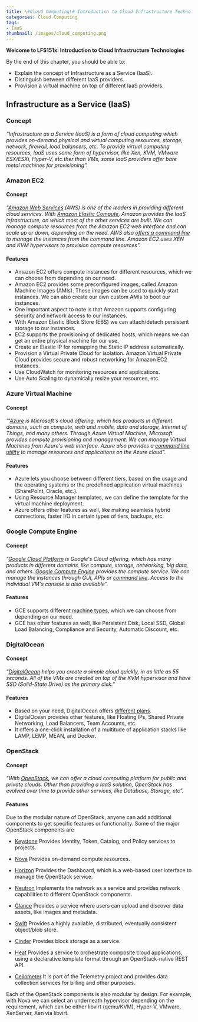 ```yaml
---
title: \#Cloud Computing\# Introduction to Cloud Infrastructure Technologies(2) Infrastructure as a Service (IaaS)
categories: Cloud Computing
tags:
- IaaS
thumbnail: /images/cloud_computing.png
---
```




**Welcome to LFS151x: Introduction to Cloud Infrastructure Technologies**

By the end of this chapter, you should be able to:

- Explain the concept of Infrastructure as a Service (IaaS).
- Distinguish between different IaaS providers.
- Provision a virtual machine on top of different IaaS providers.



<!-- more -->



## Infrastructure as a Service (IaaS) 

### Concept

*“Infrastructure as a Service (IaaS) is a form of cloud computing which provides on-demand physical and virtual computing resources, storage, network, firewall, load balancers, etc. To provide virtual computing resources, IaaS uses some form of hypervisor, like Xen, KVM, VMware ESX/ESXi, Hyper-V, etc.ther than VMs, some IaaS providers offer bare metal machines for provisioning”.*

### Amazon EC2

#### Concept

*"[Amazo](https://aws.amazon.com/)[n](https://aws.amazon.com/)[ ](https://aws.amazon.com/)[Web](https://aws.amazon.com/)[ Ser](https://aws.amazon.com/)[vices](https://aws.amazon.com/) (AWS) is one of the leaders in providing different cloud services. With [Am](https://aws.amazon.com/ec2/)[azon](https://aws.amazon.com/ec2/)[ Elastic](https://aws.amazon.com/ec2/)[ ](https://aws.amazon.com/ec2/)[Compute](https://aws.amazon.com/ec2/), Amazon provides the IaaS infrastructure, on which most of the other services are built. We can manage compute resources from the Amazon EC2 web interface and can scale up or down, depending on the need. AWS also [offers a command line](https://aws.amazon.com/cli/) to manage the instances from the command line. Amazon EC2 uses XEN and KVM hypervisors to provision compute resources".*

#### Features

- Amazon EC2 offers compute instances for different resources, which we can choose from depending on our need.
- Amazon EC2 provides some preconfigured images, called Amazon Machine Images (AMIs). These images can be used to quickly start instances. We can also create our own custom AMIs to boot our instances.
- One important aspect to note is that Amazon supports configuring security and network access to our instances.
- With Amazon Elastic Block Store (EBS) we can attach/detach persistent storage to our instances.
- EC2 supports the provisioning of dedicated hosts, which means we can get an entire physical machine for our use.
- Create an Elastic IP for remapping the Static IP address automatically.
- Provision a Virtual Private Cloud for isolation. Amazon Virtual Private Cloud provides secure and robust networking for Amazon EC2 instances.
- Use CloudWatch for monitoring resources and applications.
- Use Auto Scaling to dynamically resize your resources, etc.

### Azure Virtual Machine

#### Concept

*'"[Azure](https://azure.microsoft.com/) is Microsoft's cloud offering, which has products in different domains, such as compute, web and mobile, data and storage, Internet of Things, and many others. Through Azure Virtual Machine, Microsoft provides compute provisioning and management: We can manage Virtual Machines from Azure's web interface. Azure also provides a [command line utility](https://github.com/azure/azure-xplat-cli) to manage resources and applications on the Azure cloud".*

#### Features

- Azure lets you choose between different tiers, based on the usage and the operating systems or the predefined application virtual machines (SharePoint, Oracle, etc.).
- Using Resource Manager templates, we can define the template for the virtual machine deployment.
- Azure offers other features as well, like making seamless hybrid connections, faster I/O in certain types of tiers, backups, etc.

### Google Compute Engine

#### Concept

*”[Google Cloud Platform](https://cloud.google.com/) is Google's Cloud offering, which has many products in different domains, like compute, storage, networking, big data, and others. [Google Compute Engine](https://cloud.google.com/compute/) provides the compute service. We can manage the instances through GUI, APIs or [command line](https://cloud.google.com/sdk/gcloud/). Access to the individual VM's console is also available“.*

#### Features

- GCE supports different [machine types](https://cloud.google.com/compute/docs/machine-types), which we can choose from depending on our need.
- GCE has other features as well, like Persistent Disk, Local SSD, Global Load Balancing, Compliance and Security, Automatic Discount, etc.

### DigitalOcean

#### Concept

*"[DigitalOcean](https://www.digitalocean.com/) helps you create a simple cloud quickly, in as little as 55 seconds. All of the VMs are created on top of the KVM hypervisor and have SSD (Solid-State Drive) as the primary disk."*

#### Features

- Based on your need, DigitalOcean offers [different plans](https://www.digitalocean.com/pricing/).
- DigitalOcean provides other features, like Floating IPs, Shared Private Networking, Load Balancers, Team Accounts, etc.
- It offers a one-click installation of a multitude of application stacks like LAMP, LEMP, MEAN, and Docker.

### OpenStack

#### Concept

*"With [OpenStack](https://www.openstack.org/)**,** we can offer a cloud computing platform for public and private clouds. Other than providing a IaaS solution, OpenStack has evolved over time to provide other services, like Database, Storage, etc".*

#### Features

Due to the modular nature of OpenStack, anyone can add additional components to get specific features or functionality. Some of the major OpenStack components are

- [Keystone](http://docs.openstack.org/developer/keystone/) 
  Provides Identity, Token, Catalog, and Policy services to projects.

- [Nova](http://docs.openstack.org/developer/nova/) 
  Provides on-demand compute resources.
- [Horizon](http://docs.openstack.org/developer/horizon/) 
  Provides the Dashboard, which is a web-based user interface to manage the OpenStack service.
- [Neutron](http://docs.openstack.org/developer/neutron/) 
  Implements the network as a service and provides network capabilities to different OpenStack components.
- [Glance](http://docs.openstack.org/developer/glance/) 
  Provides a service where users can upload and discover data assets, like images and metadata.
- [Swift](http://docs.openstack.org/developer/swift/) 
  Provides a highly available, distributed, eventually consistent object/blob store.
- [Cinder](http://docs.openstack.org/developer/cinder/) 
  Provides block storage as a service.
- [Heat](http://docs.openstack.org/developer/heat/) 
  Provides a service to orchestrate composite cloud applications, using a declarative template format through an OpenStack-native REST API.
- [Ceilometer](http://docs.openstack.org/developer/ceilometer/) 
  It is part of the Telemetry project and provides data collection services for billing and other purposes.

Each of the OpenStack components is also modular by design. For example, with Nova we can select an underneath hypervisor depending on the requirement, which can be either libvirt (qemu/KVM), Hyper-V, VMware, XenServer, Xen via libvirt.